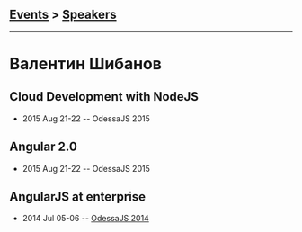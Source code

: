 ## [Events](../README.md) > [Speakers](../speakers.md)
---

# Валентин Шибанов

## Cloud Development with NodeJS
- 2015 Aug 21-22 -- OdessaJS 2015    
## Angular 2.0
- 2015 Aug 21-22 -- OdessaJS 2015    
## AngularJS at enterprise
- 2014 Jul 05-06 -- [OdessaJS 2014](https://youtu.be/Q56FtS0OzuA)    
